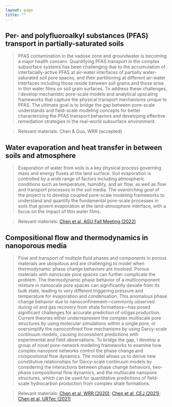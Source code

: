 ```yaml
---
layout: page
title: ""
---
```

## Per- and polyfluoroalkyl substances (PFAS) transport in partially-saturated soils
> PFAS contamination in the vadose zone and groundwater is becoming a major health concern. Quantifying PFAS transport in the complex subsurface systems has been challenging due to the accumulation of interfacially-active PFAS at air-water interfaces of partially water-saturated soil pore spaces, and their partitioning at different air-water interfaces including those reside between soil grains and those arise in thin water films on soil grain surfaces. To address these challenges, I develop mechanistic pore-scale models and analytical upscaling frameworks that capture the physical transport mechanisms unique to PFAS. The ultimate goal is to bridge the gap between pore-scale understands and field-scale modeling concepts for better characterizing the PFAS transport behaviors and developing effective remediation strategies in the real-world subsurface environment.

> Relevant materials: Chen & Guo, WRR (accepted)

## Water evaporation and heat transfer in between soils and atmosphere
> Evaporation of water from soils is a key physical process governing mass and energy fluxes at the land surface. Soil evaporation is controlled by a wide range of factors including atmospheric conditions such as temperature, humidity, and air flow, as well as flow and transport processes in the soil media. The *overarching goal* of the project is to develop coupled pore-scale modeling frameworks to understand and quantify the fundamental pore-scale processes in soils that govern evaporation at the land-atmosphere interface, with a focus on the impact of thin water films.

> Relevant materials: [Chen et al, AGU Fall Meeting (2022)](https://ui.adsabs.harvard.edu/abs/2022AGUFM.H53G..06C/abstract)

## Compositional flow and thermodynamics in nanoporous media
> Flow and transport of multiple fluid phases and components in porous materials are ubiquitous and are challenging to model when thermodynamic phase change behaviors are involved. Porous materials with nanoscale pore spaces can further complicate the problem. The thermodynamic phase behavior of a multicomponent mixture in nanoscale pore spaces can significantly deviate from its bulk state, leading to very different triggering pressure and temperature for evaporation and condensation. This anomalous phase change behavior due to nanoconfinement—commonly observed during oil and gas recovery from shale formations—has posed significant challenges for accurate prediction of oil/gas production. Current theories either underrepresent the complex multiscale pore structures by using molecular simulations within a single pore, or oversimplify the nanoconfined flow mechanisms by using Darcy-scale continuum models, causing inconsistent predictions with experimental and field observations. To bridge the gap, I develop a group of novel pore-network modeling frameworks to examine how complex nanopore networks control the phase change and compositional flow dynamics. The model allows us to derive new constitutive relationships for Darcy-scale continuum models by considering the interactions between phase change behaviors, two-phase compositional flow dynamics, and the multiscale nanopore structures, which can be used for quantitative predictions of field-scale hydrocarbon production from complex shale formations.

> Relevant materials: [Chen et al, WRR (2020)](https://agupubs.onlinelibrary.wiley.com/doi/abs/10.1029/2020WR028510); [Chen et al, CEJ (2021)](https://www.sciencedirect.com/science/article/abs/pii/S1385894721007981); [Chen et al, URTec (2021)](https://onepetro.org/URTECONF/proceedings-abstract/21URTC/1-21URTC/465245)
